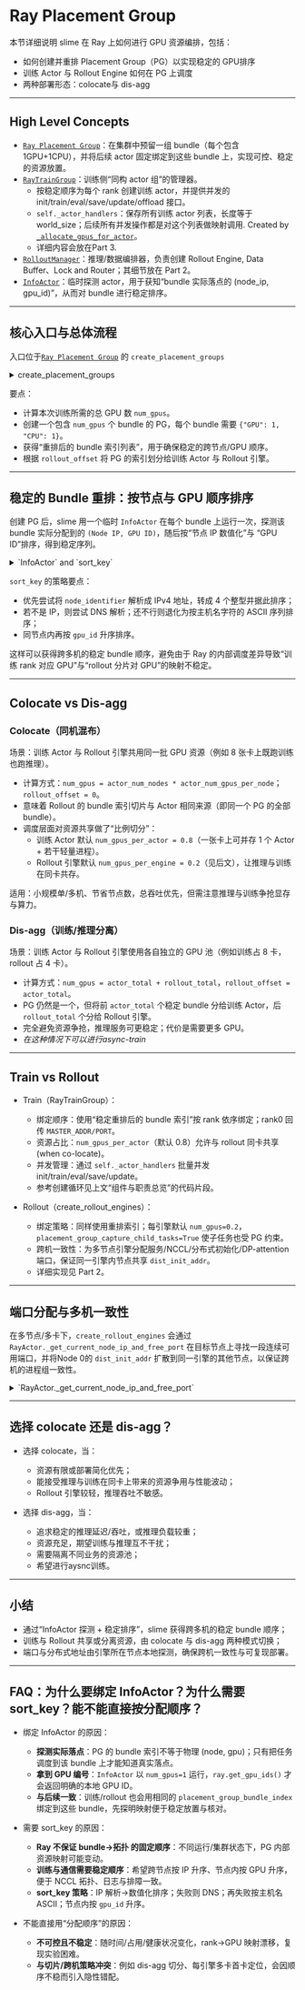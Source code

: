 # Ray Placement Group

本节详细说明 slime 在 Ray 上如何进行 GPU 资源编排，包括：
- 如何创建并重排 Placement Group（PG）以实现稳定的 GPU排序
- 训练 Actor 与 Rollout Engine 如何在 PG 上调度
- 两种部署形态：colocate与 dis-agg

---

## High Level Concepts

- [`Ray Placement Group`](https://github.com/THUDM/slime/blob/main/slime/ray/placement_group.py)：在集群中预留一组 bundle（每个包含 1GPU+1CPU），并将后续 actor 固定绑定到这些 bundle 上，实现可控、稳定的资源放置。
- [`RayTrainGroup`](https://github.com/THUDM/slime/tree/main/slime/ray/actor_group.py)：训练侧“同构 actor 组”的管理器。
  - 按稳定顺序为每个 rank 创建训练 actor，并提供并发的 init/train/eval/save/update/offload 接口。
  - `self._actor_handlers`：保存所有训练 actor 列表，长度等于 world_size；后续所有并发操作都是对这个列表做映射调用. Created by [`_allocate_gpus_for_actor`](https://github.com/THUDM/slime/blob/main/slime/ray/actor_group.py#L67-L81)。
  - 详细内容会放在Part 3.
- [`RolloutManager`](https://github.com/THUDM/slime/tree/main/slime/ray/rollout.py)：推理/数据编排器，负责创建 Rollout Engine, Data Buffer、Lock and Router；其细节放在 Part 2。
- [`InfoActor`]()：临时探测 actor，用于获知“bundle 实际落点的 (node_ip, gpu_id)”，从而对 bundle 进行稳定排序。

---

## 核心入口与总体流程
入口位于[`Ray Placement Group`](https://github.com/THUDM/slime/blob/main/slime/ray/placement_group.py) 的 `create_placement_groups`
<details> <summary> create_placement_groups </summary>

```1:121:https://github.com/THUDM/slime/tree/main/slime/ray/placement_group.py
def create_placement_groups(args):
    """Create placement groups for actor and rollout engines."""

    num_gpus = 0
    if args.debug_train_only:
        num_gpus = args.actor_num_nodes * args.actor_num_gpus_per_node
        rollout_offset = 0
    elif args.debug_rollout_only:
        num_gpus = args.rollout_num_gpus
        rollout_offset = 0
    elif args.colocate:
        num_gpus = args.actor_num_nodes * args.actor_num_gpus_per_node
        rollout_offset = 0
    else:
        num_gpus = args.actor_num_nodes * args.actor_num_gpus_per_node + args.rollout_num_gpus
        rollout_offset = args.actor_num_nodes * args.actor_num_gpus_per_node

    print(f"Creating placement group with {num_gpus} GPUs...")
    pg, actor_pg_reordered_bundle_indices = _create_placement_group(num_gpus)

    rollout_pg_reordered_bundle_indices = actor_pg_reordered_bundle_indices[rollout_offset:]

    return {
        "actor": (pg, actor_pg_reordered_bundle_indices),
        "rollout": (pg, rollout_pg_reordered_bundle_indices),
    }
```
</details>


要点：
- 计算本次训练所需的总 GPU 数 `num_gpus`。
- 创建一个包含 `num_gpus` 个 bundle 的 PG，每个 bundle 需要 `{"GPU": 1, "CPU": 1}`。
- 获得“重排后的 bundle 索引列表”，用于确保稳定的跨节点/GPU 顺序。
- 根据 `rollout_offset` 将 PG 的索引划分给训练 Actor 与 Rollout 引擎。

---

## 稳定的 Bundle 重排：按节点与 GPU 顺序排序

创建 PG 后，slime 用一个临时 `InfoActor` 在每个 bundle 上运行一次，探测该 bundle 实际分配到的 `(Node IP, GPU ID)`，随后按“节点 IP 数值化”与 “GPU ID”排序，得到稳定序列。
<details> <summary> `InfoActor` and `sort_key` </summary>

```
@ray.remote(num_gpus=1)
class InfoActor:
    def get_ip_and_gpu_id(self):
        return ray.util.get_node_ip_address(), ray.get_gpu_ids()[0]

def sort_key(x):
    index, node_identifier, gpu_id = x
    # Sort by node IP number and then by GPU ID
    try:
        # try to parse it as an IP address.
        ip_address = node_identifier
        node_ip_parts = list(map(int, ip_address.split(".")))
    except ValueError:
        # Try to resolve the hostname to an IP address.
        try:
            ip_address = socket.gethostbyname(node_identifier)
            node_ip_parts = list(map(int, ip_address.split(".")))
        except (socket.gaierror, TypeError):
            # Instead, we convert each character of the original identifier string
            # to its ASCII value. This provides a stable and consistent numerical
            # representation that allows for sorting.
            node_ip_parts = [ord(c) for c in node_identifier]

    return (node_ip_parts, gpu_id)
```
</details>

`sort_key` 的策略要点：
- 优先尝试将 `node_identifier` 解析成 IPv4 地址，转成 4 个整型并据此排序；
- 若不是 IP，则尝试 DNS 解析；还不行则退化为按主机名字符的 ASCII 序列排序；
- 同节点内再按 `gpu_id` 升序排序。

这样可以获得跨多机的稳定 bundle 顺序，避免由于 Ray 的内部调度差异导致“训练 rank 对应 GPU”与“rollout 分片对 GPU”的映射不稳定。

---

## Colocate vs Dis-agg

### Colocate（同机混布）

场景：训练 Actor 与 Rollout 引擎共用同一批 GPU 资源（例如 8 张卡上既跑训练也跑推理）。

- 计算方式：`num_gpus = actor_num_nodes * actor_num_gpus_per_node`；`rollout_offset = 0`。
- 意味着 Rollout 的 bundle 索引切片与 Actor 相同来源（即同一个 PG 的全部 bundle）。
- 调度层面对资源共享做了“比例切分”：
  - 训练 Actor 默认 `num_gpus_per_actor = 0.8`（一张卡上可并存 1 个 Actor + 若干轻量进程）。
  - Rollout 引擎默认 `num_gpus_per_engine = 0.2`（见后文），让推理与训练在同卡共存。

适用：小规模单/多机、节省节点数，总吞吐优先，但需注意推理与训练争抢显存与算力。

### Dis-agg（训练/推理分离）

场景：训练 Actor 与 Rollout 引擎使用各自独立的 GPU 池（例如训练占 8 卡，rollout 占 4 卡）。

- 计算方式：`num_gpus = actor_total + rollout_total`，`rollout_offset = actor_total`。
- PG 仍然是一个，但将前 `actor_total` 个稳定 bundle 分给训练 Actor，后 `rollout_total` 个分给 Rollout 引擎。
- 完全避免资源争抢，推理服务可更稳定；代价是需要更多 GPU。
- *在这种情况下可以进行async-train*

---

## Train vs Rollout

- Train（RayTrainGroup）：
  - 绑定顺序：使用“稳定重排后的 bundle 索引”按 rank 依序绑定；rank0 回传 `MASTER_ADDR/PORT`。
  - 资源占比：`num_gpus_per_actor`（默认 0.8）允许与 rollout 同卡共享 (when co-locate)。
  - 并发管理：通过 `self._actor_handlers` 批量并发 init/train/eval/save/update。
  - 参考创建循环见上文“组件与职责总览”的代码片段。

- Rollout（create_rollout_engines）：
  - 绑定策略：同样使用重排索引；每引擎默认 `num_gpus=0.2`，`placement_group_capture_child_tasks=True` 使子任务也受 PG 约束。
  - 跨机一致性：为多节点引擎分配服务/NCCL/分布式初始化/DP-attention 端口，保证同一引擎内节点共享 `dist_init_addr`。
  - 详细实现见 Part 2。

---

## 端口分配与多机一致性

在多节点/多卡下，`create_rollout_engines` 会通过 `RayActor._get_current_node_ip_and_free_port` 在目标节点上寻找一段连续可用端口，并将Node 0的 `dist_init_addr` 扩散到同一引擎的其他节点，以保证跨机的进程组一致性。
<details> <summary> `RayActor._get_current_node_ip_and_free_port` </summary>

```python
def _get_current_node_ip_and_free_port(start_port=10000, consecutive=1):
    address = ray._private.services.get_node_ip_address()
    address = address.strip("[]")
    port = start_port
    while not all(is_port_available(port + i) for i in range(consecutive)):
        port += 1
    return address, port
```
</details>

---

## 选择 colocate 还是 dis-agg？

- 选择 colocate，当：
  - 资源有限或部署简化优先；
  - 能接受推理与训练在同卡上带来的资源争用与性能波动；
  - Rollout 引擎较轻，推理吞吐不敏感。

- 选择 dis-agg，当：
  - 追求稳定的推理延迟/吞吐，或推理负载较重；
  - 资源充足，期望训练与推理互不干扰；
  - 需要隔离不同业务的资源池；
  - 希望进行aysnc训练。

---

## 小结

- 通过“InfoActor 探测 + 稳定排序”，slime 获得跨多机的稳定 bundle 顺序；
- 训练与 Rollout 共享或分离资源，由 colocate 与 dis-agg 两种模式切换；
- 端口与分布式地址由引擎所在节点本地探测，确保跨机一致性与可复现部署。

---

## FAQ：为什么要绑定 InfoActor？为什么需要 sort_key？能不能直接按分配顺序？

- 绑定 InfoActor 的原因：
  - **探测实际落点**：PG 的 bundle 索引不等于物理 (node, gpu)；只有把任务调度到该 bundle 上才能知道真实落点。
  - **拿到 GPU 编号**：`InfoActor` 以 `num_gpus=1` 运行，`ray.get_gpu_ids()` 才会返回明确的本地 GPU ID。
  - **与后续一致**：训练/rollout 也会用相同的 `placement_group_bundle_index` 绑定到这些 bundle，先探明映射便于稳定放置与核对。

- 需要 sort_key 的原因：
  - **Ray 不保证 bundle→拓扑 的固定顺序**：不同运行/集群状态下，PG 内部资源映射可能变动。
  - **训练与通信需要稳定顺序**：希望跨节点按 IP 升序、节点内按 GPU 升序，便于 NCCL 拓扑、日志与排障一致。
  - **sort_key 策略**：IP 解析→数值化排序；失败则 DNS；再失败按主机名 ASCII；节点内按 `gpu_id` 升序。

- 不能直接用“分配顺序”的原因：
  - **不可控且不稳定**：随时间/占用/健康状况变化，rank→GPU 映射漂移，复现实验困难。
  - **与切片/跨机策略冲突**：例如 dis-agg 切分、每引擎多卡首卡定位，会因顺序不稳而引入隐性错配。


